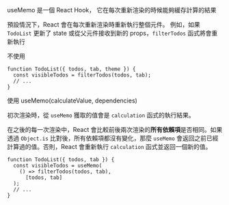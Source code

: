 useMemo 是一個 React Hook，
它在每次重新渲染的時候能夠緩存計算的結果


預設情況下，React 會在每次重新渲染時重新執行整個元件。
例如，如果 `TodoList` 更新了 state 或從父元件接收到新的 props，`filterTodos` 
函式將會重新執行

不使用
```
function TodoList({ todos, tab, theme }) {
  const visibleTodos = filterTodos(todos, tab);
  // ...
}
```

使用 useMemo(calculateValue, dependencies)

初次渲染時，從 `useMemo` 獲取的值會是 `calculation` 函式的執行結果。  

在之後的每一次渲染中，React 會比較前後兩次渲染的**所有依賴項**是否相同。如果透過 `Object.is` 比對後，所有依賴項都沒有變化，那麼 `useMemo` 會返回之前已經計算過的值。否則，React 會重新執行 `calculation` 函式並返回一個新的值。  
```
function TodoList({ todos, tab }) {
  const visibleTodos = useMemo(
    () => filterTodos(todos, tab),
      [todos, tab]
  );  
  // ...
}
```

